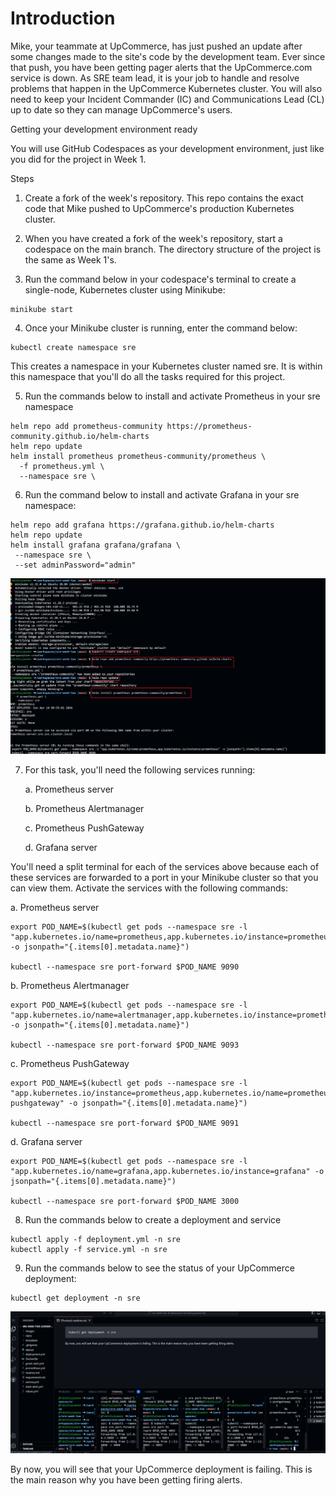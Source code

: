 # Introduction

Mike, your teammate at UpCommerce, has just pushed an update after some changes made to the site's code by the development team. Ever since that push, you have been getting pager alerts that the UpCommerce.com service is down. As SRE team lead, it is your job to handle and resolve problems that happen in the UpCommerce Kubernetes cluster. You will also need to keep your Incident Commander (IC) and Communications Lead (CL) up to date so they can manage UpCommerce's users.

Getting your development environment ready

You will use GitHub Codespaces as your development environment, just like you did for the project in Week 1.

Steps

1. Create a fork of the week's repository. This repo contains the exact code that Mike pushed to UpCommerce's production Kubernetes cluster.

2. When you have created a fork of the week's repository, start a codespace on the main branch. The directory structure of the project is the same as Week 1's.

3. Run the command below in your codespace's terminal to create a single-node, Kubernetes cluster using Minikube: 
```
minikube start
```
4. Once your Minikube cluster is running, enter the command below:
```
kubectl create namespace sre
```

This creates a namespace in your Kubernetes cluster named sre. It is within this namespace that you'll do all the tasks required for this project.

5. Run the commands below to install and activate Prometheus in your sre namespace
```
helm repo add prometheus-community https://prometheus-community.github.io/helm-charts
helm repo update
helm install prometheus prometheus-community/prometheus \
  -f prometheus.yml \
  --namespace sre \
```
6. Run the command below to install and activate Grafana in your sre namespace:
```
helm repo add grafana https://grafana.github.io/helm-charts
helm repo update
helm install grafana grafana/grafana \
 --namespace sre \
 --set adminPassword="admin"
```
![alt text](images/steps.png)

7. For this task, you'll need the following services running:

    a. Prometheus server

    b. Prometheus Alertmanager

    c. Prometheus PushGateway

    d. Grafana server

You'll need a split terminal for each of the services above because each of these services are forwarded to a port in your Minikube cluster so that you can view them. Activate the services with the following commands:

a. Prometheus server
```
export POD_NAME=$(kubectl get pods --namespace sre -l "app.kubernetes.io/name=prometheus,app.kubernetes.io/instance=prometheus" -o jsonpath="{.items[0].metadata.name}")

kubectl --namespace sre port-forward $POD_NAME 9090
```
b. Prometheus Alertmanager
```
export POD_NAME=$(kubectl get pods --namespace sre -l "app.kubernetes.io/name=alertmanager,app.kubernetes.io/instance=prometheus" -o jsonpath="{.items[0].metadata.name}")

kubectl --namespace sre port-forward $POD_NAME 9093
```
c. Prometheus PushGateway
```
export POD_NAME=$(kubectl get pods --namespace sre -l "app.kubernetes.io/instance=prometheus,app.kubernetes.io/name=prometheus-pushgateway" -o jsonpath="{.items[0].metadata.name}")

kubectl --namespace sre port-forward $POD_NAME 9091
```

d. Grafana server
```
export POD_NAME=$(kubectl get pods --namespace sre -l "app.kubernetes.io/name=grafana,app.kubernetes.io/instance=grafana" -o jsonpath="{.items[0].metadata.name}")

kubectl --namespace sre port-forward $POD_NAME 3000
```
8. Run the commands below to create a deployment and service 
```
kubectl apply -f deployment.yml -n sre
kubectl apply -f service.yml -n sre
```
9. Run the commands below to see the status of your UpCommerce deployment:
```
kubectl get deployment -n sre
```
![alt text](<images/SPLIT SCREEN.png>)

By now, you will see that your UpCommerce deployment is failing. This is the main reason why you have been getting firing alerts.
